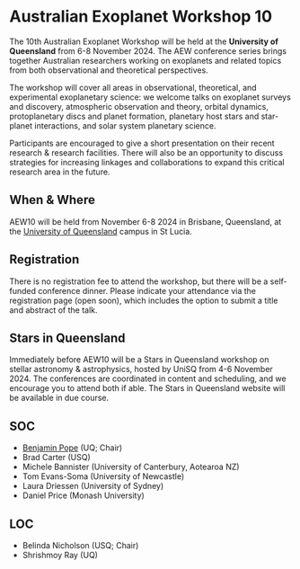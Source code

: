 # Australian Exoplanet Workshop 10

The 10th Australian Exoplanet Workshop will be held at the **University of Queensland** from 6-8 November 2024. The AEW conference series brings together Australian researchers working on exoplanets and related topics from both observational and theoretical perspectives.

The workshop will cover all areas in observational, theoretical, and experimental exoplanetary science: we welcome talks on exoplanet surveys and discovery, atmospheric observation and theory, orbital dynamics, protoplanetary discs and planet formation, planetary host stars and star-planet interactions, and solar system planetary science.

Participants are encouraged to give a short presentation on their recent research & research facilities. There will also be an opportunity to discuss strategies for increasing linkages and collaborations to expand this critical research area in the future.

## When & Where

AEW10 will be held from November 6-8 2024 in Brisbane, Queensland, at the [University of Queensland](https://uq.edu.au/) campus in St Lucia.

## Registration

There is no registration fee to attend the workshop, but there will be a self-funded conference dinner. Please indicate your attendance via the registration page (open soon), which includes the option to submit a title and abstract of the talk.

## Stars in Queensland

Immediately before AEW10 will be a Stars in Queensland workshop on stellar astronomy & astrophysics, hosted by UniSQ from 4-6 November 2024. The conferences are coordinated in content and scheduling, and we encourage you to attend both if able. The Stars in Queensland website will be available in due course.

## SOC

- [Benjamin Pope](https://github.com/benjaminpope) (UQ; Chair)
- Brad Carter (USQ)
- Michele Bannister (University of Canterbury, Aotearoa NZ)
- Tom Evans-Soma (University of Newcastle)
- Laura Driessen (University of Sydney)
- Daniel Price (Monash University)

## LOC

- Belinda Nicholson (USQ; Chair)
- Shrishmoy Ray (UQ)
